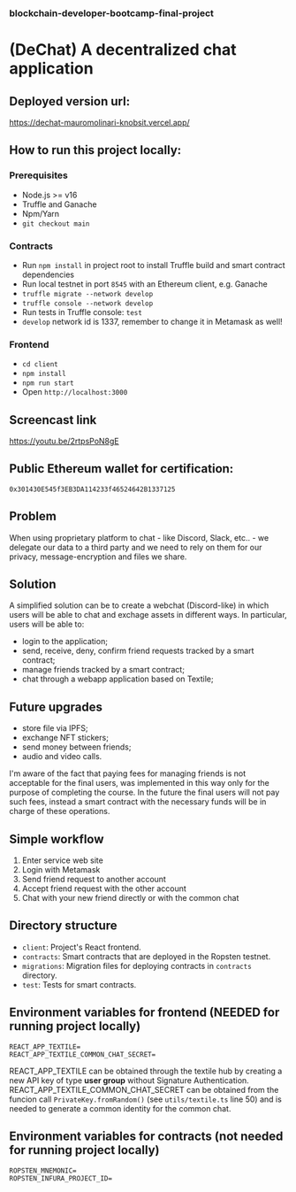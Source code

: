 ### blockchain-developer-bootcamp-final-project

# (DeChat) A decentralized chat application

## Deployed version url:

https://dechat-mauromolinari-knobsit.vercel.app/

## How to run this project locally:

### Prerequisites

- Node.js >= v16
- Truffle and Ganache
- Npm/Yarn
- `git checkout main`

### Contracts

- Run `npm install` in project root to install Truffle build and smart contract dependencies
- Run local testnet in port `8545` with an Ethereum client, e.g. Ganache
- `truffle migrate --network develop`
- `truffle console --network develop`
- Run tests in Truffle console: `test`
- `develop` network id is 1337, remember to change it in Metamask as well!

### Frontend

- `cd client`
- `npm install`
- `npm run start`
- Open `http://localhost:3000`

## Screencast link

https://youtu.be/2rtpsPoN8gE

## Public Ethereum wallet for certification:

`0x301430E545f3EB3DA114233f46524642B1337125`

## Problem 
When using proprietary platform to chat - like Discord, Slack, etc.. - we delegate our data to a third party and we need to rely on them for our privacy, message-encryption and files we share.

## Solution
A simplified solution can be to create a webchat (Discord-like) in which users will be able to chat and exchage assets in different ways. In particular, users will be able to:
- login to the application;
- send, receive, deny, confirm friend requests tracked by a smart contract;
- manage friends tracked by a smart contract;
- chat through a webapp application based on Textile;

## Future upgrades
- store file via IPFS;
- exchange NFT stickers;
- send money between friends;
- audio and video calls.

I'm aware of the fact that paying fees for managing friends is not acceptable for the final users, was implemented in this way only for the purpose of completing the course. In the future the final users will not pay such fees, instead a smart contract with the necessary funds will be in charge of these operations.

## Simple workflow

1. Enter service web site
2. Login with Metamask
3. Send friend request to another account
4. Accept friend request with the other account
5. Chat with your new friend directly or with the common chat

## Directory structure

- `client`: Project's React frontend.
- `contracts`: Smart contracts that are deployed in the Ropsten testnet.
- `migrations`: Migration files for deploying contracts in `contracts` directory.
- `test`: Tests for smart contracts.

## Environment variables for frontend (NEEDED for running project locally)

```
REACT_APP_TEXTILE=
REACT_APP_TEXTILE_COMMON_CHAT_SECRET=
```

REACT_APP_TEXTILE can be obtained through the textile hub by creating a new API key of type **user group** without Signature Authentication.
REACT_APP_TEXTILE_COMMON_CHAT_SECRET can be obtained from the funcion call `PrivateKey.fromRandom()` (see `utils/textile.ts` line 50) and is needed to generate a common identity for the common chat.

## Environment variables for contracts (not needed for running project locally)

```
ROPSTEN_MNEMONIC=
ROPSTEN_INFURA_PROJECT_ID=
```